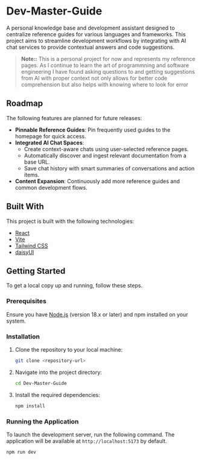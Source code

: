 # Dev-Master-Guide

A personal knowledge base and development assistant designed to centralize reference guides for various languages and frameworks. This project aims to streamline development workflows by integrating with AI chat services to provide contextual answers and code suggestions.

> **Note::** This is a personal project for now and represents my reference pages.
> As I continue to learn the art of programmning and software engineering I have found
> asking questions to and getting suggestions from AI with proper context not only
> allows for better code comprehension but also helps with knowing where to look for 
> error 

## Roadmap

The following features are planned for future releases:

-   **Pinnable Reference Guides**: Pin frequently used guides to the homepage for quick access.
-   **Integrated AI Chat Spaces**:
    -   Create context-aware chats using user-selected reference pages.
    -   Automatically discover and ingest relevant documentation from a base URL.
    -   Save chat history with smart summaries of conversations and action items.
-   **Content Expansion**: Continuously add more reference guides and common development flows.

## Built With

This project is built with the following technologies:

-   [React](https://reactjs.org/)
-   [Vite](https://vitejs.dev/)
-   [Tailwind CSS](https://tailwindcss.com/)
-   [daisyUI](https://daisyui.com/)

## Getting Started

To get a local copy up and running, follow these steps.

### Prerequisites

Ensure you have [Node.js](https://nodejs.org/) (version 18.x or later) and npm installed on your system.

### Installation

1.  Clone the repository to your local machine:
    ```sh
    git clone <repository-url>
    ```

2.  Navigate into the project directory:
    ```sh
    cd Dev-Master-Guide
    ```

3.  Install the required dependencies:
    ```sh
    npm install
    ```

### Running the Application

To launch the development server, run the following command. The application will be available at `http://localhost:5173` by default.

```sh
npm run dev
```